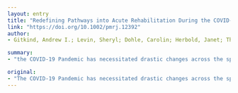 ```yaml
---
layout: entry
title: "Redefining Pathways into Acute Rehabilitation During the COVID-19 Crisis"
link: "https://doi.org/10.1002/pmrj.12392"
author:
- Gitkind, Andrew I.; Levin, Sheryl; Dohle, Carolin; Herbold, Janet; Thomas, Mark; Oh-Park, Mooyeon; Bartels, Matthew N.

summary:
- "the COVID-19 Pandemic has necessitated drastic changes across the spectrum of healthcare. The need to accommodate change on such a large scale has required ingenuity and decisive thinking. In New York City, the epicenter of the pandemic in the United States, we were among the first to encounter many of these challenges. One of the largest lessons included learning how to streamline admissions and transfer process into our acute rehabilitation hospital. This article is protected by copyright."

original:
- "The COVID-19 Pandemic has necessitated drastic changes across the spectrum of healthcare, all of which have occurred with unprecedented rapidity. The need to accommodate change on such a large scale has required ingenuity and decisive thinking. Within the field of Physical Medicine and Rehabilitation we have been faced with many of these challenges. In New York City, the epicenter of the pandemic in the United States, we were among the first to encounter many of these challenges. One of the largest lessons included learning how to streamline our admissions and transfer process into our acute rehabilitation hospital as part of a concerted effort to make acute care hospital beds available as quickly as possible. This article is protected by copyright. All rights reserved."
---
```


